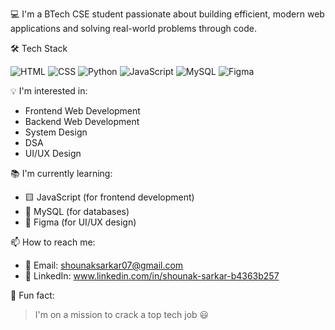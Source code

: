 💻 I'm a BTech CSE student passionate about building efficient, modern web applications and solving real-world problems through code.

🛠️ Tech Stack

![HTML](https://img.shields.io/badge/HTML5-E34F26?style=for-the-badge&logo=html5&logoColor=white)
![CSS](https://img.shields.io/badge/CSS3-1572B6?style=for-the-badge&logo=css3&logoColor=white)
![Python](https://img.shields.io/badge/Python-3776AB?style=for-the-badge&logo=python&logoColor=white)
![JavaScript](https://img.shields.io/badge/JavaScript-F7DF1E?style=for-the-badge&logo=javascript&logoColor=black)
![MySQL](https://img.shields.io/badge/MySQL-005C84?style=for-the-badge&logo=mysql&logoColor=white)
![Figma](https://img.shields.io/badge/Figma-F24E1E?style=for-the-badge&logo=figma&logoColor=white)

💡 I'm interested in:
- Frontend Web Development
- Backend Web Development
- System Design
- DSA
- UI/UX Design

📚 I'm currently learning:
- 🟨 JavaScript (for frontend development)
- 🐬 MySQL (for databases)
- 🎨 Figma (for UI/UX design)

📫 How to reach me:
- 📧 Email: shounaksarkar07@gmail.com
- 💼 LinkedIn: www.linkedin.com/in/shounak-sarkar-b4363b257

🎯 Fun fact:
> I'm on a mission to crack a top tech job 😃

<!---
shounakhere/shounakhere is a ✨ special ✨ repository because its `README.md` (this file) appears on your GitHub profile.
You can click the Preview link to take a look at your changes.
--->
